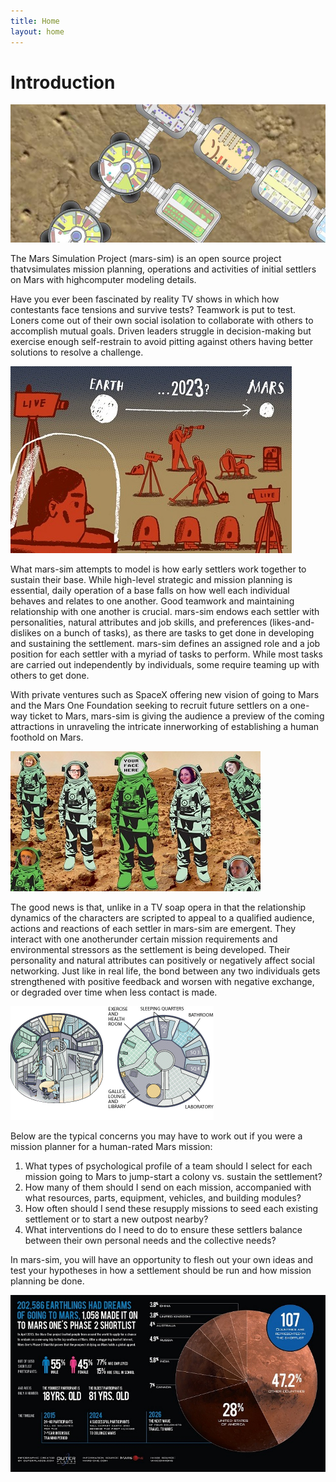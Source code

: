 ```yaml
---
title: Home
layout: home
---
```


# Introduction
![Image](/images/MSPLogo2.jpg)

The Mars Simulation Project (mars-sim) is an open source project thatvsimulates mission planning, operations and activities of initial settlers on Mars with highcomputer modeling details.

Have you ever been fascinated by reality TV shows in which how contestants face tensions and survive tests? Teamwork is put to test. Loners come out of their own social isolation to collaborate with others to accomplish mutual goals. Driven leaders struggle in decision-making but exercise enough self-restrain to avoid pitting against others having better solutions to resolve a challenge.

![Image](images/marslive.jpg)				
							
What mars-sim attempts to model is how early settlers work together to sustain their base. 
While high-level strategic and mission planning is essential, daily operation of a base falls 
on how well each individual behaves and relates to one another. Good teamwork and maintaining 
relationship with one another is crucial. mars-sim endows each settler with personalities, 
natural attributes and job skills, and preferences (likes-and-dislikes on a bunch of tasks), 
as there are tasks to get done in developing and sustaining the settlement. mars-sim defines an 
assigned role and a job position for each settler with a myriad of tasks to perform. While most
tasks are carried out independently by individuals, some require teaming up with others to get
done.	

With private ventures such as SpaceX offering new vision of going to Mars and the Mars One 
Foundation seeking to recruit future settlers on a one-way ticket to Mars, mars-sim is giving 
the audience a preview of the coming attractions in unraveling the intricate innerworking of 
establishing a human foothold on Mars.
				
![Image](images/yourfacehere2.jpg)				

The good news is that, unlike in a TV soap opera in that the relationship dynamics of the characters are scripted to appeal to a qualified audience, actions and reactions of each settler in mars-sim are emergent. They interact with one anotherunder certain mission requirements and environmental stressors as the settlement is being developed. Their personality and natural attributes can positively or negatively affect social networking. Just like in real life, the bond between any two individuals gets strengthened with positive feedback and worsen with negative exchange, or degraded over time when less contact is made.
				
![Image](images/habitat.gif)
						
Below are the typical concerns you may have to work out if you were a mission planner for a human-rated Mars mission: 

1. What types of psychological profile of a team should I select for each mission going to Mars to jump-start a colony vs. sustain the settlement? 
1. How many of them should I send on each mission, accompanied with what resources, parts, equipment, vehicles, and building modules? 
1. How often should I send these resupply missions to seed each existing settlement or to start a new outpost nearby? 
1. What interventions do I need to do to ensure these settlers balance between their own personal needs and the collective needs?
									
In mars-sim, you will have an opportunity to flesh out your own ideas and test your hypotheses in how a settlement should be run and how mission planning be done.

![Image](images/stats1.jpg)				
